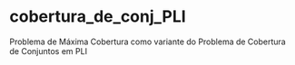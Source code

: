 # cobertura_de_conj_PLI
Problema de Máxima Cobertura como variante do Problema de Cobertura de Conjuntos em PLI
